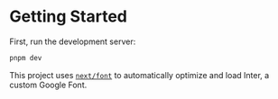 # Getting Started

First, run the development server:

```bash
pnpm dev
```

This project uses [`next/font`](https://nextjs.org/docs/basic-features/font-optimization) to automatically optimize and load Inter, a custom Google Font.
